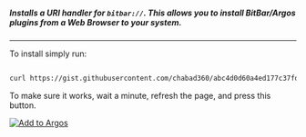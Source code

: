 ##### Installs a URI handler for `bitbar://`. This allows you to install BitBar/Argos plugins from a Web Browser to your system.
---

To install simply run:
```bash

curl https://gist.githubusercontent.com/chabad360/abc4d0d60a4ed177c37fd5b68dca9887/raw/install.sh | sudo sh

```

To make sure it works, wait a minute, refresh the page, and press this button.

[![Add to Argos](https://img.shields.io/static/v1?style=for-the-badge&logo=addthis&message=Add%20%20to%20Argos&color=green&logoColor=white&label=)](bitbar://openPlugin?title=Cycle%20text%20and%20detail%20text&src=https://github.com/matryer/bitbar-plugins/raw/master/Tutorial%2fcycle_text_and_detail.sh)